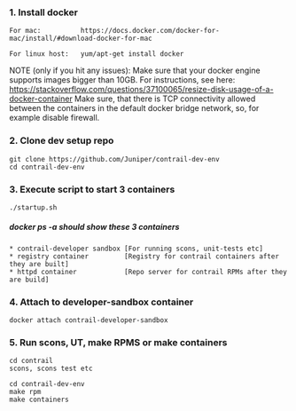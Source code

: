 ### 1. Install docker
```
For mac:          https://docs.docker.com/docker-for-mac/install/#download-docker-for-mac
```
```
For linux host:   yum/apt-get install docker
```

NOTE (only if you hit any issues): 
Make sure that your docker engine supports images bigger than 10GB. For instructions,
see here: https://stackoverflow.com/questions/37100065/resize-disk-usage-of-a-docker-container
Make sure, that there is TCP connectivity allowed between the containers in the default docker bridge network,
so, for example disable firewall.

### 2. Clone dev setup repo
```
git clone https://github.com/Juniper/contrail-dev-env
cd contrail-dev-env
```

### 3. Execute script to start 3 containers
```
./startup.sh
```

##### docker ps -a should show these 3 containers #####
```
* contrail-developer sandbox [For running scons, unit-tests etc]
* registry container         [Registry for contrail containers after they are built]
* httpd container            [Repo server for contrail RPMs after they are build]
```

### 4. Attach to developer-sandbox container

```
docker attach contrail-developer-sandbox
```

### 5. Run scons, UT, make RPMS or make containers

```
cd contrail
scons, scons test etc
```

```
cd contrail-dev-env
make rpm
make containers
```
